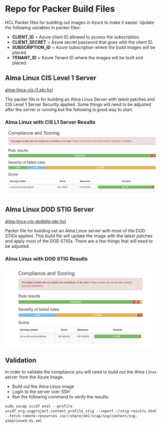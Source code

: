# Repo for Packer Build Files
HCL Packer files for building out images in Azure to make it easier.  Update the following variables in packer files:

- **CLIENT_ID** = Azure client ID allowed to access the subscription.
- **CLIENT_SECRET** = Azure secret password that goes with the client ID.
- **SUBSCRIPTION_ID** = Azure subscription where the build images will be placed.
- **TENANT_ID** = Azure Tenant ID where the images will be built and placed.

## Alma Linux CIS Level 1 Server
[alma-linux-cis-l1.pkr.hcl](https://github.com/igthorn99/packer-files/blob/main/alma-linux-cis-l1.pkr.hcl)

The packer file is for building an Alma Linux Server with latest patches and CIS Level 1 Server Security applied. Some things will need to be adjusted after the server is running but the following is good way to start.

### Alma Linux with CIS L1 Server Results
![Compliance](https://github.com/igthorn99/packer-files/blob/main/alma-linux-cis-l1-results.png)

## Alma Linux DOD STIG Server
[alma-linux-cis-dodstig-pkr.hcl](https://github.com/igthorn99/packer-files/blob/main/alma-linux-dodstig.pkr.hcl)

Packer file for building out an Alma Linux server with most of the DOD STIGs applied.  This build file will update the image with the latest patches and apply most of the DOD STIGs.  There are a few things that will need to be adjusted.

### Alma Linux with DOD STIG Results
![Compliance](https://github.com/igthorn99/packer-files/blob/main/alma-linux-dodstig-results.png)

## Validation
In order to validate the compliance you will need to build out the Alma Linux server from the Azure Image.

- Build out the Alma Linux image
- Login to the server over SSH
- Run the following command to verify the results:
```
sudo oscap xccdf eval --profile xccdf_org.ssgproject.content_profile_stig --report ~/stig-results.html --fetch-remote-resources /usr/share/xml/scap/ssg/content/ssg-almalinux9-ds.xml
```
